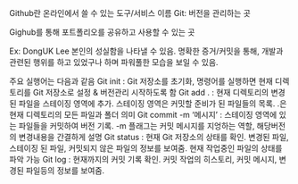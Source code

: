 Github란 온라인에서 쓸 수 있는 도구/서비스 이름
Git: 버전을 관리하는 곳

Gighub를 통해 포트폴리오를 공유하고 사용할 수 있는 곳

Ex: DongUK Lee 
본인의 성실함을 나타낼 수 있음. 명확한 증거/커밋을 통해, 개발과 관련된 행위를 하고 있었구나 하며 파워풀한 모습을 보일 수 있음.

주요 실행어는 다음과 같음
Git init : Git 저장소를 초기화, 명령어를 실행하면 현재 디렉토리를 Git 저장소로 설정 & 버전관리 시작하도록 함
Git add . : 현재 디렉토리의 변경된 파일을 스테이징 영역에 추가. 스테이징 영역은 커밋할 준비가 된 파일들의 목록. .은 현재 디렉토리의 모든 파일과 폴더 의미
Git commit -m ‘메시지’ : 스테이징 영역에 있는 파일들을 커밋하여 버전 기록. -m 플래그는 커밋 메시지를 지엉하는 역할, 해당버전의 변경내용을 간결하게 설명
Git status : 현재 Git 저장소의 상태를 확인. 변경된 파일, 스테이징 된 파일, 커밋되지 않은 파일의 정보를 보여줌. 현재 작업중인 파일의 상태를 파악 가능
Git log : 현재까지의 커밋 기록 확인. 커밋 작업의 히스토리, 커밋 메시지, 변경된 파일등의 정보를 보여줌.